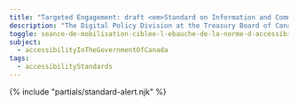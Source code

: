 ```yaml
---
title: "Targeted Engagement: draft <em>Standard on Information and Communication Technology (<abbr>ICT</abbr>) Accessibility</em>"
description: "The Digital Policy Division at the Treasury Board of Canada Secretariat is seeking targeted input on Phase One of the <em>Standard on Information and Communications Technology (<abbr title='Information and Communication Technology'>ICT</abbr>) Accessibility</em>. This webpage is where you can provide feedback to help make the Government of Canada’s <abbr title='Information and Communication Technology'>ICT</abbr> usable by all."
toggle: seance-de-mobilisation-ciblee-l-ebauche-de-la-norme-d-accessibilite-des-technologies-de-l-information-et-des-communications-tic
subject:
  - accessibilityInTheGovernmentOfCanada
tags:
  - accessibilityStandards
---
```


{% include "partials/standard-alert.njk" %}
